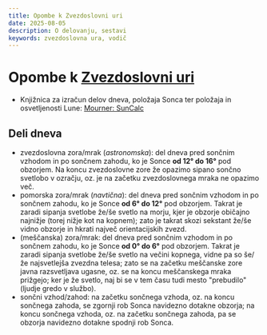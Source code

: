 ```yaml
---
title: Opombe k Zvezdoslovni uri
date: 2025-08-05
description: O delovanju, sestavi
keywords: zvezdoslovna ura, vodič
---
```


# Opombe k [Zvezdoslovni uri](/zvezdoslovna_ura/)

- Knjižnica za izračun delov dneva, položaja Sonca ter položaja in osvetljenosti Lune: [Mourner: SunCalc](https://github.com/mourner/suncalc)

## Deli dneva

- zvezdoslovna zora/mrak (*astronomska*): del dneva pred sončnim vzhodom in po sončnem zahodu, ko je Sonce **od 12° do 16°** pod obzorjem. Na koncu zvezdoslovne zore že opazimo sipano sončno svetlobo v ozračju, oz. je na začetku zvezdoslovnega mraka ne opazimo več.
- pomorska zora/mrak (*navtična*): del dneva pred sončnim vzhodom in po sončnem zahodu, ko je Sonce **od 6° do 12°** pod obzorjem. Takrat je zaradi sipanja svetlobe že/še svetlo na morju, kjer je obzorje običajno najnižje (torej nižje kot na kopnem); zato je takrat skozi sekstant že/še vidno obzorje in hkrati največ orientacijskih zvezd.
- (meščanska) zora/mrak: del dneva pred sončnim vzhodom in po sončnem zahodu, ko je Sonce  **od 0° do 6°** pod obzorjem. Takrat je zaradi sipanja svetlobe že/še svetlo na večini kopnega, vidne pa so še/že najsvetlejša zvezdna telesa; zato se na začetku meščanske zore javna razsvetljava ugasne, oz. se na koncu meščanskega mraka prižgejo; ker je že svetlo, naj bi se v tem času tudi mesto "prebudilo" (ljudje gredo v službo).
- sončni vzhod/zahod: na začetku sončnega vzhoda, oz. na koncu sončnega zahoda, se zgornji rob Sonca navidezno dotakne obzorja; na koncu sončnega vzhoda, oz. na začetku sončnega zahoda, pa se obzorja navidezno dotakne spodnji rob Sonca.

